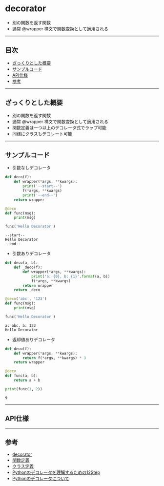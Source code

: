# decorator
- 別の関数を返す関数
- 通常 @wrapper 構文で関数変換として適用される

***
## 目次
- [ざっくりとした概要](#ざっくりとした概要)
- [サンプルコード](#サンプルコード)
- [API仕様](#api仕様)
- [参考](#参考)

***
## ざっくりとした概要
- 別の関数を返す関数
- 通常 @wrapper 構文で関数変換として適用される
- 関数定義は一つ以上のデコレータ式でラップ可能
- 同様にクラスもデコレート可能

***
## サンプルコード
- 引数なしデコレータ
``` python
def deco(f):
    def wrapper(*args, **kwargs):
        print('--start--')
        f(*args, **kwargs)
        print('--end--')
    return wrapper

@deco
def func(msg):
    print(msg)

func('Hello Decorator')
```
```
--start--
Hello Decorator
--end--
```

- 引数ありデコレータ
``` python
def deco(a, b):
    def _deco(f):
        def wrapper(*args, **kwargs):
            print('a: {0}, b: {1}'.format(a, b))
            f(*args, **kwargs)
        return wrapper
    return _deco

@deco('abc', '123')
def func(msg):
    print(msg)

func('Hello Decorator')
```
```
a: abc, b: 123
Hello Decorator
```

- 返却値ありデコレータ
``` python
def deco(f):
    def wrapper(*args, **kwargs):
        return f(*args, **kwargs) * 3
    return wrapper

@deco
def func(a, b):
    return a + b

print(func(1, 2))
```
```
9
```

***
## API仕様

***
## 参考
- [decorator](https://docs.python.org/ja/3/glossary.html#term-decorator)
- [関数定義](https://docs.python.org/ja/3/reference/compound_stmts.html#function)
- [クラス定義](https://docs.python.org/ja/3/reference/compound_stmts.html#class)
- [Pythonのデコレータを理解するための12Step](https://qiita.com/_rdtr/items/d3bc1a8d4b7eb375c368)
- [Pythonのデコレータについて](https://qiita.com/mtb_beta/items/d257519b018b8cd0cc2e)
